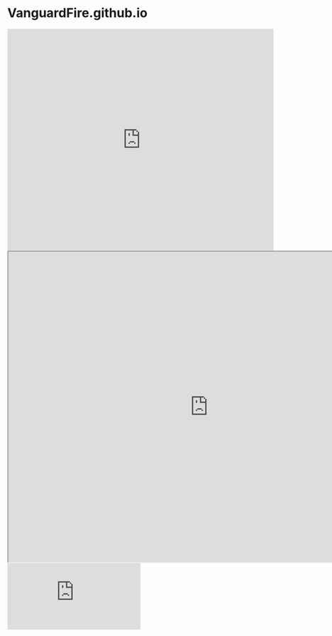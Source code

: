 # VanguardFire.github.io
<iframe src="https://docs.google.com/viewer?url=https://files.acrobat.com/a/preview/7d24cd63-bd81-4acc-862f-e3707ee56ba2&embedded=true" style="width:600px; height:500px;" frameborder="0"></iframe>



<iframe src="https://www.keepandshare.com/doc14/22291/edd-pdf-3-0-meg?da=y&ifr=y" width="900" height="700" scrolling="yes" frameborder="1"></iframe>


<iframe src="https://drive.google.com/file/d/1sfcySJy-xMOfi0HMPtiuVH9IVIGGymQU/view" frameborder="0"></iframe>
